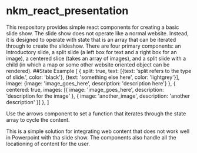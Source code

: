 # nkm_react_presentation
This respository provides simple react components for creating a basic slide show. The slide show does not operate like a normal website. Instead, it is designed to operate with state that is an array that can be iterated through to create the slideshow. There are four primary components: an Introductory slide, a split slide (a left box for text and a right box for an image), a centered slice (takes an array of images), and a split slide with a child (in which a map or some other website oriented object can be rendered). 
##State Example
[
  {
  split: true,
  text: [{text: 'split refers to the type of slide.',
          color: 'black'},
         {text: 'something else here',
         color: 'lightgrey'}],
  image: {image: 'image_goes_here',
          description: 'description here'}
  },
  {
  centered: true,
  images: [{
            image: 'image_goes_here',
            description: 'description for the image'
            },
           {
           image: 'another_image',
           description: 'another description'
           }]
  },
]

Use the arrows component to set a function that iterates through the state array to cycle the content. 

This is a simple solution for integrating web content that does not work well in Powerpoint with tha slide show. The components also handle all the locationing of content for the user.
